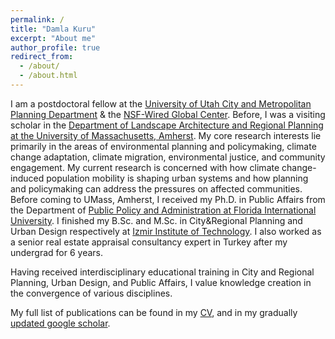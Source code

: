 ```yaml
---
permalink: /
title: "Damla Kuru"
excerpt: "About me"
author_profile: true
redirect_from: 
  - /about/
  - /about.html
---
```



I am a postdoctoral fellow at the [University of Utah City and Metropolitan Planning Department](https://plan.cap.utah.edu/) & the [NSF-Wired Global Center](https://resilience.utah.edu/about/). Before, I was a visiting scholar in the [Department of Landscape Architecture and Regional Planning at the University of Massachusetts, Amherst](http://www.umass.edu/larp/). My core research interests lie primarily in the areas of environmental planning and policymaking, climate change adaptation, climate migration, environmental justice, and community engagement. My current research is concerned with how climate change-induced population mobility is shaping urban systems and how planning and policymaking can address the pressures on affected communities. Before coming to UMass, Amherst, I received my Ph.D. in Public Affairs from the Department of [Public Policy and Administration at Florida International University](https://pa.fiu.edu/). I finished my B.Sc. and M.Sc. in City&Regional Planning and Urban Design respectively at [Izmir Institute of Technology](https://city.iyte.edu.tr/en/programs/graduate-programs/city-planning/). I also worked as a senior real estate appraisal consultancy expert in Turkey after my undergrad for 6 years. 

Having received interdisciplinary educational training in City and Regional Planning, Urban Design, and Public Affairs, I value knowledge creation in the convergence of various disciplines.

My full list of publications can be found in my <a href="https://damlakuru.github.io/cv/" target="_blank">CV</a>, and in my gradually [updated google scholar](https://scholar.google.com/citations?user=m7L3N74AAAAJ&hl=en).
